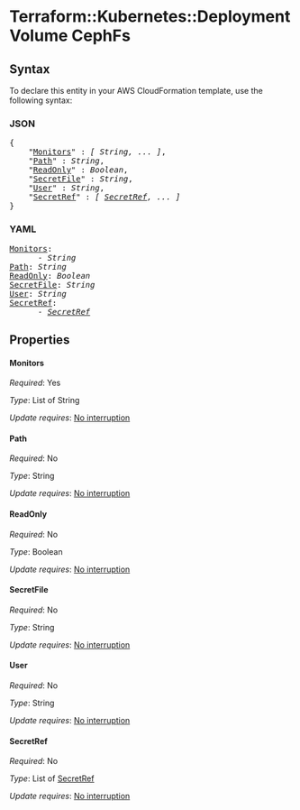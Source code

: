 # Terraform::Kubernetes::Deployment Volume CephFs

## Syntax

To declare this entity in your AWS CloudFormation template, use the following syntax:

### JSON

<pre>
{
    "<a href="#monitors" title="Monitors">Monitors</a>" : <i>[ String, ... ]</i>,
    "<a href="#path" title="Path">Path</a>" : <i>String</i>,
    "<a href="#readonly" title="ReadOnly">ReadOnly</a>" : <i>Boolean</i>,
    "<a href="#secretfile" title="SecretFile">SecretFile</a>" : <i>String</i>,
    "<a href="#user" title="User">User</a>" : <i>String</i>,
    "<a href="#secretref" title="SecretRef">SecretRef</a>" : <i>[ <a href="volume-cephfs-secretref.md">SecretRef</a>, ... ]</i>
}
</pre>

### YAML

<pre>
<a href="#monitors" title="Monitors">Monitors</a>: <i>
      - String</i>
<a href="#path" title="Path">Path</a>: <i>String</i>
<a href="#readonly" title="ReadOnly">ReadOnly</a>: <i>Boolean</i>
<a href="#secretfile" title="SecretFile">SecretFile</a>: <i>String</i>
<a href="#user" title="User">User</a>: <i>String</i>
<a href="#secretref" title="SecretRef">SecretRef</a>: <i>
      - <a href="volume-cephfs-secretref.md">SecretRef</a></i>
</pre>

## Properties

#### Monitors

_Required_: Yes

_Type_: List of String

_Update requires_: [No interruption](https://docs.aws.amazon.com/AWSCloudFormation/latest/UserGuide/using-cfn-updating-stacks-update-behaviors.html#update-no-interrupt)

#### Path

_Required_: No

_Type_: String

_Update requires_: [No interruption](https://docs.aws.amazon.com/AWSCloudFormation/latest/UserGuide/using-cfn-updating-stacks-update-behaviors.html#update-no-interrupt)

#### ReadOnly

_Required_: No

_Type_: Boolean

_Update requires_: [No interruption](https://docs.aws.amazon.com/AWSCloudFormation/latest/UserGuide/using-cfn-updating-stacks-update-behaviors.html#update-no-interrupt)

#### SecretFile

_Required_: No

_Type_: String

_Update requires_: [No interruption](https://docs.aws.amazon.com/AWSCloudFormation/latest/UserGuide/using-cfn-updating-stacks-update-behaviors.html#update-no-interrupt)

#### User

_Required_: No

_Type_: String

_Update requires_: [No interruption](https://docs.aws.amazon.com/AWSCloudFormation/latest/UserGuide/using-cfn-updating-stacks-update-behaviors.html#update-no-interrupt)

#### SecretRef

_Required_: No

_Type_: List of <a href="volume-cephfs-secretref.md">SecretRef</a>

_Update requires_: [No interruption](https://docs.aws.amazon.com/AWSCloudFormation/latest/UserGuide/using-cfn-updating-stacks-update-behaviors.html#update-no-interrupt)

